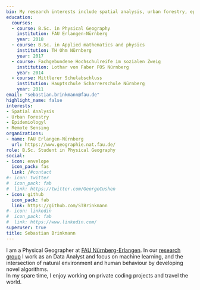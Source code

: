 ```yaml
---
bio: My research interests include spatial analysis, urban forestry, epidemiology and remote sensing
education:
  courses:
  - course: B.Sc. in Physical Geography
    institution: FAU Erlangen-Nürnberg
    year: 2018
  - course: B.Sc. in Applied mathematics and physics
    institution: TH Ohm Nürnberg
    year: 2017
  - course: Fachgebundene Hochschulreife im sozialen Zweig
    institution: Lothar von Faber FOS Nürnberg
    year: 2014
  - course: Mittlerer Schulabschluss
    institution: Hauptschule Scharrerschule Nürnberg
    year: 2011
email: "sebastian.brinkmann@fau.de"
highlight_name: false
interests:
- Spatial Analysis
- Urban Forestry
- Epidemiologyl
- Remote Sensing
organizations:
- name: FAU Erlangen-Nürnberg
  url: https://www.geographie.nat.fau.de/
role: B.Sc. Student in Physical Geography
social:
- icon: envelope
  icon_pack: fas
  link: /#contact
#- icon: twitter
#  icon_pack: fab
#  link: https://twitter.com/GeorgeCushen
- icon: github
  icon_pack: fab
  link: https://github.com/STBrinkmann
#- icon: linkedin
#  icon_pack: fab
#  link: https://www.linkedin.com/
superuser: true
title: Sebastian Brinkmann
---
```


I am a Physical Geographer at [FAU Nürnberg-Erlangen](https://www.geographie.nat.fau.de/). In our [research group](https://www.geography.nat.fau.eu/research/cultural-geography/wg-digital-health/) I work as an Data Analyst and focus on machine learning, and the intersection of natural environment and human behaviour by developing novel algorithms.\
In my spare time, I enjoy working on private coding projects and travel the world. 
